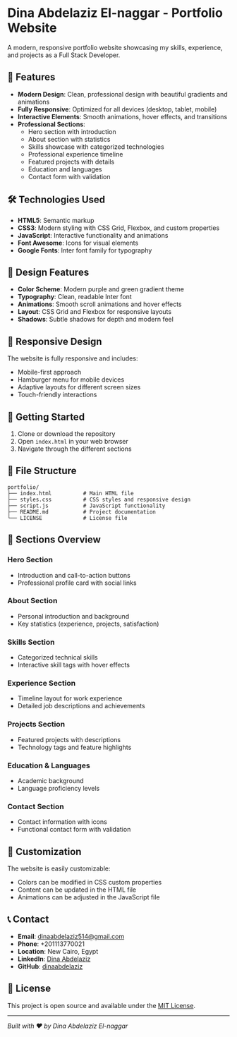 # Dina Abdelaziz El-naggar - Portfolio Website

A modern, responsive portfolio website showcasing my skills, experience, and projects as a Full Stack Developer.

## 🚀 Features

- **Modern Design**: Clean, professional design with beautiful gradients and animations
- **Fully Responsive**: Optimized for all devices (desktop, tablet, mobile)
- **Interactive Elements**: Smooth animations, hover effects, and transitions
- **Professional Sections**: 
  - Hero section with introduction
  - About section with statistics
  - Skills showcase with categorized technologies
  - Professional experience timeline
  - Featured projects with details
  - Education and languages
  - Contact form with validation

## 🛠️ Technologies Used

- **HTML5**: Semantic markup
- **CSS3**: Modern styling with CSS Grid, Flexbox, and custom properties
- **JavaScript**: Interactive functionality and animations
- **Font Awesome**: Icons for visual elements
- **Google Fonts**: Inter font family for typography

## 🎨 Design Features

- **Color Scheme**: Modern purple and green gradient theme
- **Typography**: Clean, readable Inter font
- **Animations**: Smooth scroll animations and hover effects
- **Layout**: CSS Grid and Flexbox for responsive layouts
- **Shadows**: Subtle shadows for depth and modern feel

## 📱 Responsive Design

The website is fully responsive and includes:
- Mobile-first approach
- Hamburger menu for mobile devices
- Adaptive layouts for different screen sizes
- Touch-friendly interactions

## 🚀 Getting Started

1. Clone or download the repository
2. Open `index.html` in your web browser
3. Navigate through the different sections

## 📂 File Structure

```
portfolio/
├── index.html          # Main HTML file
├── styles.css          # CSS styles and responsive design
├── script.js           # JavaScript functionality
├── README.md           # Project documentation
└── LICENSE             # License file
```

## 🎯 Sections Overview

### Hero Section
- Introduction and call-to-action buttons
- Professional profile card with social links

### About Section
- Personal introduction and background
- Key statistics (experience, projects, satisfaction)

### Skills Section
- Categorized technical skills
- Interactive skill tags with hover effects

### Experience Section
- Timeline layout for work experience
- Detailed job descriptions and achievements

### Projects Section
- Featured projects with descriptions
- Technology tags and feature highlights

### Education & Languages
- Academic background
- Language proficiency levels

### Contact Section
- Contact information with icons
- Functional contact form with validation

## 🔧 Customization

The website is easily customizable:
- Colors can be modified in CSS custom properties
- Content can be updated in the HTML file
- Animations can be adjusted in the JavaScript file

## 📞 Contact

- **Email**: dinaabdelaziz514@gmail.com
- **Phone**: +201113770021
- **Location**: New Cairo, Egypt
- **LinkedIn**: [Dina Abdelaziz](https://linkedin.com/in/dinaabdelaziz)
- **GitHub**: [dinaabdelaziz](https://github.com/dinaabdelaziz)

## 📄 License

This project is open source and available under the [MIT License](LICENSE).

---

*Built with ❤️ by Dina Abdelaziz El-naggar*
